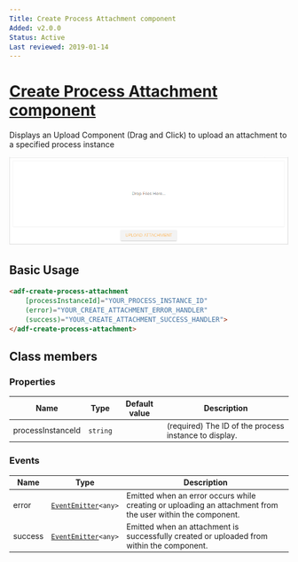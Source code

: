 ```yaml
---
Title: Create Process Attachment component
Added: v2.0.0
Status: Active
Last reviewed: 2019-01-14
---
```


# [Create Process Attachment component](../../process-services/attachment/create-process-attachment.component.ts "Defined in create-process-attachment.component.ts")

Displays an Upload Component (Drag and Click) to upload an attachment to a specified process instance

![process-create-attachment](https://github.com/Alfresco/alfresco-ng2-components/blob/development/docs/docassets/images/process-create-attachment.png)

## Basic Usage

```html
<adf-create-process-attachment 
    [processInstanceId]="YOUR_PROCESS_INSTANCE_ID"
    (error)="YOUR_CREATE_ATTACHMENT_ERROR_HANDLER"
    (success)="YOUR_CREATE_ATTACHMENT_SUCCESS_HANDLER">
</adf-create-process-attachment>
```

## Class members

### Properties

| Name | Type | Default value | Description |
| ---- | ---- | ------------- | ----------- |
| processInstanceId | `string` |  | (required) The ID of the process instance to display. |

### Events

| Name | Type | Description |
| ---- | ---- | ----------- |
| error | [`EventEmitter`](https://angular.io/api/core/EventEmitter)`<any>` | Emitted when an error occurs while creating or uploading an attachment from the user within the component. |
| success | [`EventEmitter`](https://angular.io/api/core/EventEmitter)`<any>` | Emitted when an attachment is successfully created or uploaded from within the component. |
